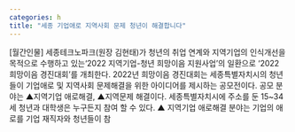 ```yaml
---
categories: h
title: "세종 기업애로 지역사회 문제 청년이 해결합니다"
---
```

[월간인물] 세종테크노파크(원장 김현태)가 청년의 취업 연계와 지역기업의 인식개선을 목적으로 수행하고 있는‘2022 지역기업-청년 희망이음 지원사업’의 일환으로 ‘2022 희망이음 경진대회’를 개최한다. 2022년 희망이음 경진대회는 세종특별자치시의 청년들이 기업애로 및 지역사회 문제해결을 위한 아이디어를 제시하는 공모전이다. 공모 분야는 ▲지역기업 애로해결, ▲지역문제 해결이다. 세종특별자치시에 주소를 둔 15~34세 청년과 대학생은 누구든지 참여 할 수 있다. ▲ 지역기업 애로해결 분야는 기업의 애로를 기업 재직자와 청년들이 참